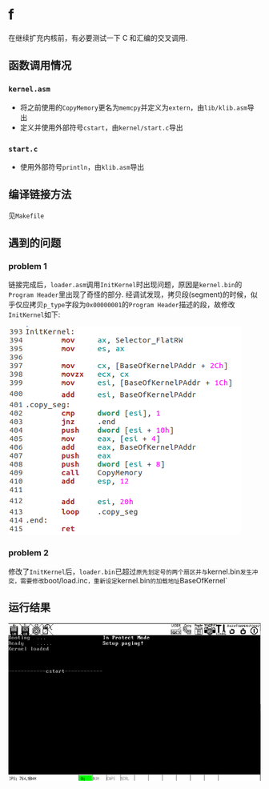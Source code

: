 # f
在继续扩充内核前，有必要测试一下 C 和汇编的交叉调用.

## 函数调用情况
### `kernel.asm`
* 将之前使用的`CopyMemory`更名为`memcpy`并定义为`extern`，由`lib/klib.asm`导出
* 定义并使用外部符号`cstart`，由`kernel/start.c`导出

### `start.c`
* 使用外部符号`println`，由`klib.asm`导出

## 编译链接方法
见`Makefile`

## 遇到的问题
### problem 1
链接完成后，`loader.asm`调用`InitKernel`时出现问题，原因是`kernel.bin`的`Program Header`里出现了奇怪的部分. 经调试发现，拷贝段(segment)的时候，似乎仅应拷贝`p_type`字段为`0x00000001`的`Program Header`描述的段，故修改`InitKernel`如下:

![initkernel_new](screenshot/initkernel_new.png)

### problem 2
修改了`InitKernel`后，`loader.bin`已超过`原先划定号的两个扇区并与`kernel.bin`发生冲突，需要修改`boot/load.inc`，重新设定`kernel.bin`的加载地址`BaseOfKernel`

## 运行结果
![f](screenshot/f.png)